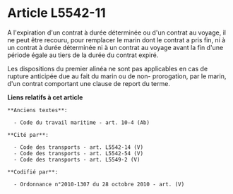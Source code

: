# Article L5542-11

A l'expiration d'un contrat à durée déterminée ou d'un contrat au voyage, il ne peut être recouru, pour remplacer le marin
dont le contrat a pris fin, ni à un contrat à durée déterminée ni à un contrat au voyage avant la fin d'une période égale au
tiers de la durée du contrat expiré.

Les dispositions du premier alinéa ne sont pas applicables en cas de rupture anticipée due au fait du marin ou de non-
prorogation, par le marin, d'un contrat comportant une clause de report du terme.

**Liens relatifs à cet article**

	**Anciens textes**:

	  - Code du travail maritime - art. 10-4 (Ab)

	**Cité par**:

	  - Code des transports - art. L5542-14 (V)
	  - Code des transports - art. L5542-54 (V)
	  - Code des transports - art. L5549-2 (V)

	**Codifié par**:

	  - Ordonnance n°2010-1307 du 28 octobre 2010 - art. (V)
